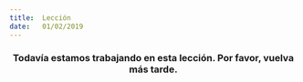 ```yaml
---
title:  Lección
date:   01/02/2019
---
```


### <center>Todavía estamos trabajando en esta lección. Por favor, vuelva más tarde.</center>